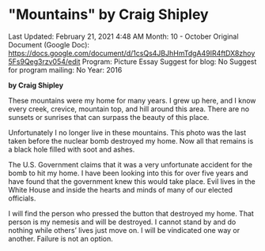 # "Mountains" by Craig Shipley

Last Updated: February 21, 2021 4:48 AM
Month: 10 - October
Original Document (Google Doc): https://docs.google.com/document/d/1csQs4JBJhHmTdgA49IR4ftDX8zhoy5Fs9Qeg3rzv054/edit
Program: Picture Essay
Suggest for blog: No
Suggest for program mailing: No
Year: 2016

**by Craig Shipley**

These mountains were my home for many years. I grew up here, and I know every creek, crevice, mountain top, and hill around this area. There are no sunsets or sunrises that can surpass the beauty of this place.

Unfortunately I no longer live in these mountains. This photo was the last taken before the nuclear bomb destroyed my home. Now all that remains is a black hole filled with soot and ashes.

The U.S. Government claims that it was a very unfortunate accident for the bomb to hit my home. I have been looking into this for over five years and have found that the government knew this would take place. Evil lives in the White House and inside the hearts and minds of many of our elected officials.

I will find the person who pressed the button that destroyed my home. That person is my nemesis and will be destroyed. I cannot stand by and do nothing while others’ lives just move on. I will be vindicated one way or another. Failure is not an option.
